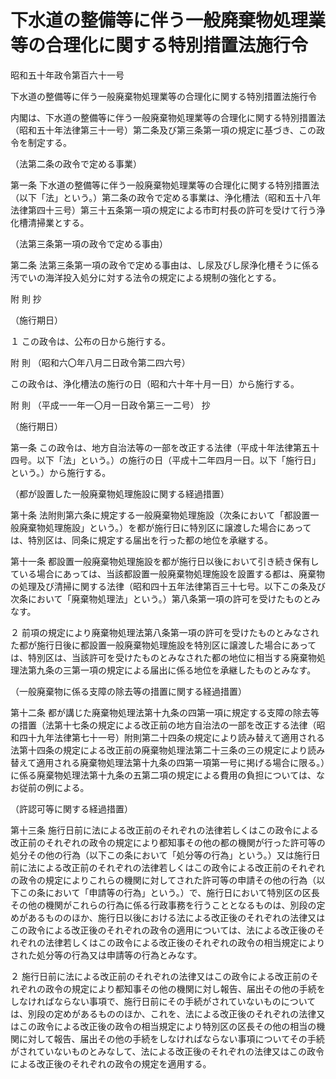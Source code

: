 # 下水道の整備等に伴う一般廃棄物処理業等の合理化に関する特別措置法施行令

昭和五十年政令第百六十一号

下水道の整備等に伴う一般廃棄物処理業等の合理化に関する特別措置法施行令

内閣は、下水道の整備等に伴う一般廃棄物処理業等の合理化に関する特別措置法（昭和五十年法律第三十一号）第二条及び第三条第一項の規定に基づき、この政令を制定する。

（法第二条の政令で定める事業）

第一条 下水道の整備等に伴う一般廃棄物処理業等の合理化に関する特別措置法（以下「法」という。）第二条の政令で定める事業は、浄化槽法（昭和五十八年法律第四十三号）第三十五条第一項の規定による市町村長の許可を受けて行う浄化槽清掃業とする。

（法第三条第一項の政令で定める事由）

第二条 法第三条第一項の政令で定める事由は、し尿及びし尿浄化槽そうに係る汚でいの海洋投入処分に対する法令の規定による規制の強化とする。

附 則 抄

（施行期日）

１ この政令は、公布の日から施行する。

附 則 （昭和六〇年八月二日政令第二四六号）

この政令は、浄化槽法の施行の日（昭和六十年十月一日）から施行する。

附 則 （平成一一年一〇月一日政令第三一二号） 抄

（施行期日）

第一条 この政令は、地方自治法等の一部を改正する法律（平成十年法律第五十四号。以下「法」という。）の施行の日（平成十二年四月一日。以下「施行日」という。）から施行する。

（都が設置した一般廃棄物処理施設に関する経過措置）

第十条 法附則第六条に規定する一般廃棄物処理施設（次条において「都設置一般廃棄物処理施設」という。）を都が施行日に特別区に譲渡した場合にあっては、特別区は、同条に規定する届出を行った都の地位を承継する。

第十一条 都設置一般廃棄物処理施設を都が施行日以後において引き続き保有している場合にあっては、当該都設置一般廃棄物処理施設を設置する都は、廃棄物の処理及び清掃に関する法律（昭和四十五年法律第百三十七号。以下この条及び次条において「廃棄物処理法」という。）第八条第一項の許可を受けたものとみなす。

２ 前項の規定により廃棄物処理法第八条第一項の許可を受けたものとみなされた都が施行日後に都設置一般廃棄物処理施設を特別区に譲渡した場合にあっては、特別区は、当該許可を受けたものとみなされた都の地位に相当する廃棄物処理法第九条の三第一項の規定による届出に係る地位を承継したものとみなす。

（一般廃棄物に係る支障の除去等の措置に関する経過措置）

第十二条 都が講じた廃棄物処理法第十九条の四第一項に規定する支障の除去等の措置（法第十七条の規定による改正前の地方自治法の一部を改正する法律（昭和四十九年法律第七十一号）附則第二十四条の規定により読み替えて適用される法第十四条の規定による改正前の廃棄物処理法第二十三条の三の規定により読み替えて適用される廃棄物処理法第十九条の四第一項第一号に掲げる場合に限る。）に係る廃棄物処理法第十九条の五第二項の規定による費用の負担については、なお従前の例による。

（許認可等に関する経過措置）

第十三条 施行日前に法による改正前のそれぞれの法律若しくはこの政令による改正前のそれぞれの政令の規定により都知事その他の都の機関が行った許可等の処分その他の行為（以下この条において「処分等の行為」という。）又は施行日前に法による改正前のそれぞれの法律若しくはこの政令による改正前のそれぞれの政令の規定によりこれらの機関に対してされた許可等の申請その他の行為（以下この条において「申請等の行為」という。）で、施行日において特別区の区長その他の機関がこれらの行為に係る行政事務を行うこととなるものは、別段の定めがあるもののほか、施行日以後における法による改正後のそれぞれの法律又はこの政令による改正後のそれぞれの政令の適用については、法による改正後のそれぞれの法律若しくはこの政令による改正後のそれぞれの政令の相当規定によりされた処分等の行為又は申請等の行為とみなす。

２ 施行日前に法による改正前のそれぞれの法律又はこの政令による改正前のそれぞれの政令の規定により都知事その他の機関に対し報告、届出その他の手続をしなければならない事項で、施行日前にその手続がされていないものについては、別段の定めがあるもののほか、これを、法による改正後のそれぞれの法律又はこの政令による改正後の政令の相当規定により特別区の区長その他の相当の機関に対して報告、届出その他の手続をしなければならない事項についてその手続がされていないものとみなして、法による改正後のそれぞれの法律又はこの政令による改正後のそれぞれの政令の規定を適用する。
